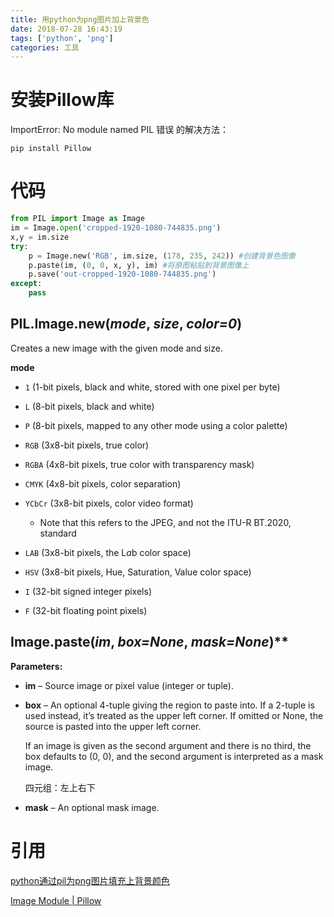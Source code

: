 ```yaml
---
title: 用python为png图片加上背景色
date: 2018-07-28 16:43:19
tags: ['python', 'png']
categories: 工具
---
```




# 安装Pillow库

ImportError: No module named PIL 错误 的解决方法：

```
pip install Pillow
```



# 代码

```python
from PIL import Image as Image
im = Image.open('cropped-1920-1080-744835.png') 
x,y = im.size 
try: 
    p = Image.new('RGB', im.size, (178, 235, 242)) #创建背景色图像
    p.paste(im, (0, 0, x, y), im) #将原图粘贴到背景图像上
    p.save('out-cropped-1920-1080-744835.png') 
except: 
    pass 
```

## **PIL.Image.new(*mode*, *size*, *color=0*)**

Creates a new image with the given mode and size.

**mode**

- `1` (1-bit pixels, black and white, stored with one pixel per byte)
- `L` (8-bit pixels, black and white)
- `P` (8-bit pixels, mapped to any other mode using a color palette)
- `RGB` (3x8-bit pixels, true color)
- `RGBA` (4x8-bit pixels, true color with transparency mask)
- `CMYK` (4x8-bit pixels, color separation)
- `YCbCr` (3x8-bit pixels, color video format)

  - Note that this refers to the JPEG, and not the ITU-R BT.2020, standard
- `LAB` (3x8-bit pixels, the L*a*b color space)
- `HSV` (3x8-bit pixels, Hue, Saturation, Value color space)
- `I` (32-bit signed integer pixels)
- `F` (32-bit floating point pixels)


## Image.paste(*im*, *box=None*, *mask=None*)**

**Parameters:**

- **im** – Source image or pixel value (integer or tuple).

- **box** – An optional 4-tuple giving the region to paste into. If a 2-tuple is used instead, it’s treated as the upper left corner. If omitted or None, the source is pasted into the upper left corner.

  If an image is given as the second argument and there is no third, the box defaults to (0, 0), and the second argument is interpreted as a mask image.

  四元组：左上右下

- **mask** – An optional mask image.

# 引用

[python通过pil为png图片填充上背景颜色](http://outofmemory.cn/code-snippet/7453/python-through-pil-png-tupian-fill-background-color)

[Image Module | Pillow](https://pillow.readthedocs.io/en/latest/reference/Image.html)
